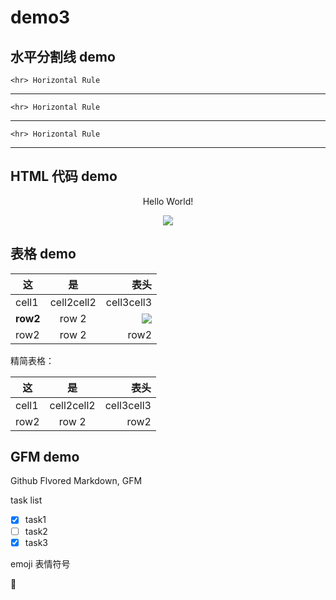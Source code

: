 # demo3

## 水平分割线 demo

	<hr> Horizontal Rule
	
---

	<hr> Horizontal Rule
	
***

	<hr> Horizontal Rule
	
___

## HTML 代码 demo

<p align='center'>Hello World!</p>

<!---
这些文字会被忽略！
这一行同样！
--->

<p align='center'>
<img src='https://www.baidu.com/img/bd_logo1.png'>
</p>

## 表格 demo

| 这   | 是    | 表头   |
|----  |:-----:|  ----:|
| cell1| cell2cell2 | cell3cell3 |
| **row2** | row 2 |![][baidu_logo]|
| row2 | row 2 | row2  |

<!--- 默认左对齐
两边输入: 设置居中
右边输入: 右对齐 --->

精简表格：

 这   | 是    | 表头   
----  |:-----:|  ----:
 cell1| cell2cell2 | cell3cell3 
 row2 | row 2 | row2 


## GFM demo
Github Flvored Markdown, GFM

task list 

- [x] task1
- [ ] task2
- [x] task3

emoji 表情符号

:snake:

<!--- 下面是本文中用到的链接引用 --->
[baidu_logo]: https://www.baidu.com/img/bd_logo1.png
[baidu]: http://www.baidu.com